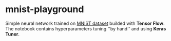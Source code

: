 # mnist-playground
Simple neural network trained on [MNIST dataset](http://yann.lecun.com/exdb/mnist/) builded with **Tensor Flow**. The notebook contains hyperparameters tuning ''by hand'' and using **Keras Tuner**.
